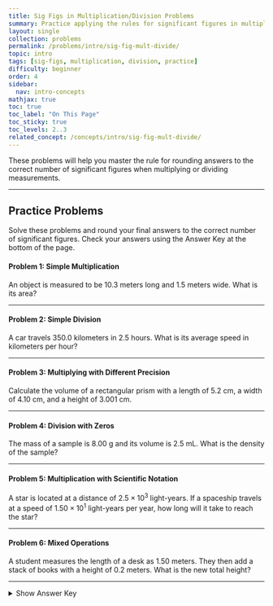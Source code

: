 ```yaml
---
title: Sig Figs in Multiplication/Division Problems
summary: Practice applying the rules for significant figures in multiplication and division.
layout: single
collection: problems
permalink: /problems/intro/sig-fig-mult-divide/
topic: intro
tags: [sig-figs, multiplication, division, practice]
difficulty: beginner
order: 4
sidebar:
  nav: intro-concepts
mathjax: true
toc: true
toc_label: "On This Page"
toc_sticky: true
toc_levels: 2..3
related_concept: /concepts/intro/sig-fig-mult-divide/
---
```


<p class="lead">
These problems will help you master the rule for rounding answers to the correct number of significant figures when multiplying or dividing measurements.
</p>

---

## **Practice Problems**

Solve these problems and round your final answers to the correct number of significant figures. Check your answers using the Answer Key at the bottom of the page.

#### **Problem 1: Simple Multiplication**
An object is measured to be 10.3 meters long and 1.5 meters wide. What is its area?

---

#### **Problem 2: Simple Division**
A car travels 350.0 kilometers in 2.5 hours. What is its average speed in kilometers per hour?

---

#### **Problem 3: Multiplying with Different Precision**
Calculate the volume of a rectangular prism with a length of 5.2 cm, a width of 4.10 cm, and a height of 3.001 cm.

---

#### **Problem 4: Division with Zeros**
The mass of a sample is 8.00 g and its volume is 2.5 mL. What is the density of the sample?

---

#### **Problem 5: Multiplication with Scientific Notation**
A star is located at a distance of $2.5 \times 10^3$ light-years. If a spaceship travels at a speed of $1.50 \times 10^1$ light-years per year, how long will it take to reach the star?

---

#### **Problem 6: Mixed Operations**
A student measures the length of a desk as 1.50 meters. They then add a stack of books with a height of 0.2 meters. What is the new total height?

---

<details>
  <summary>Show Answer Key</summary>
  <p><strong>Problem 1:</strong> $15 \text{ m}^2$ (The least number of significant figures is 2, from 1.5 m).</p>
  <p><strong>Problem 2:</strong> $140 \text{ km/h}$ (The least number of significant figures is 2, from 2.5 h. Note: the zero in 140 is a placeholder, not significant).</p>
  <p><strong>Problem 3:</strong> $64 \text{ cm}^3$ (The least number of significant figures is 2, from 5.2 cm).</p>
  <p><strong>Problem 4:</strong> $3.2 \text{ g/mL}$ (The least number of significant figures is 2, from 2.5 mL).</p>
  <p><strong>Problem 5:</strong> $1.7 \times 10^2 \text{ years}$ (The least number of significant figures is 2, from $2.5 \times 10^3$).</p>
</details>
